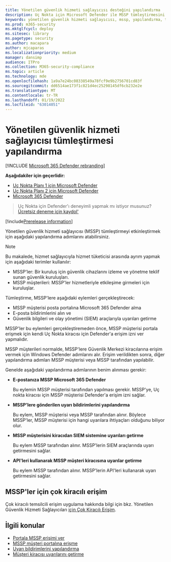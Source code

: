 ```yaml
---
title: Yönetilen güvenlik hizmeti sağlayıcısı desteğini yapılandırma
description: Uç Nokta için Microsoft Defender ile MSSP tümleştirmesini yapılandırmak için gerekli adımları izleyin
keywords: yönetilen güvenlik hizmeti sağlayıcısı, mssp, yapılandırma, tümleştirme
ms.prod: m365-security
ms.mktglfcycl: deploy
ms.sitesec: library
ms.pagetype: security
ms.author: macapara
author: mjcaparas
ms.localizationpriority: medium
manager: dansimp
audience: ITPro
ms.collection: M365-security-compliance
ms.topic: article
ms.technology: mde
ms.openlocfilehash: 1a9a7e24bc08338549a78fcf9e9b2756701cd83f
ms.sourcegitcommit: dd6514ae173f1c821d4ec25298145df6cb232e2e
ms.translationtype: MT
ms.contentlocale: tr-TR
ms.lasthandoff: 01/19/2022
ms.locfileid: "63014051"
---
```

# <a name="configure-managed-security-service-provider-integration"></a>Yönetilen güvenlik hizmeti sağlayıcısı tümleştirmesi yapılandırma

[!INCLUDE [Microsoft 365 Defender rebranding](../../includes/microsoft-defender.md)]

**Aşağıdakiler için geçerlidir:**
- [Uç Nokta Planı 1 için Microsoft Defender](https://go.microsoft.com/fwlink/p/?linkid=2154037)
- [Uç Nokta Planı 2 için Microsoft Defender](https://go.microsoft.com/fwlink/p/?linkid=2154037)
- [Microsoft 365 Defender](https://go.microsoft.com/fwlink/?linkid=2118804)

> Uç Nokta için Defender'ı deneyimli yapmak mı istiyor musunuz? [Ücretsiz deneme için kaydol'](https://signup.microsoft.com/create-account/signup?products=7f379fee-c4f9-4278-b0a1-e4c8c2fcdf7e&ru=https://aka.ms/MDEp2OpenTrial?ocid=docs-mssp-support-abovefoldlink)

[!include[Prerelease information](../../includes/prerelease.md)]

Yönetilen güvenlik hizmeti sağlayıcısı (MSSP) tümleştirmeyi etkinleştirmek için aşağıdaki yapılandırma adımlarını atabilirsiniz.

> [!NOTE]
> Bu makalede, hizmet sağlayıcıyla hizmet tüketicisi arasında ayrım yapmak için aşağıdaki terimler kullanılır:
>
> - MSSP'ler: Bir kuruluş için güvenlik cihazlarını izleme ve yönetme teklif sunan güvenlik kuruluşları.
> - MSSP müşterileri: MSSP'ler hizmetleriyle etkileşime girmeleri için kuruluşlar.

Tümleştirme, MSSP'lere aşağıdaki eylemleri gerçekleştirecek:

- MSSP müşterisi posta portalına Microsoft 365 Defender alma
- E-posta bildirimlerini alın ve
- Güvenlik bilgileri ve olay yönetimi (SIEM) araçlarıyla uyarıları getirme

MSSP'ler bu eylemleri gerçekleştiremeden önce, MSSP müşterisi portala erişmek için kendi Uç Nokta kiracısı için Defender'a erişim izni ver yapmalıdır.

MSSP müşterileri normalde, MSSP'lere Güvenlik Merkezi kiracılarına erişim vermek için Windows Defender adımlarını alır. Erişim verildikten sonra, diğer yapılandırma adımları MSSP müşterisi veya MSSP tarafından yapılabilir.

Genelde aşağıdaki yapılandırma adımlarının benim alınması gerekir:

- **E-postanıza MSSP Microsoft 365 Defender**

  Bu eylemin MSSP müşterisi tarafından yapılması gerekir. MSSP'ye, Uç nokta kiracısı için MSSP müşterisi Defender'a erişim izni sağlar.

- **MSSP'lere gönderilen uyarı bildirimlerini yapılandırma**

  Bu eylem, MSSP müşterisi veya MSSP tarafından  alınır. Böylece MSSP'ler, MSSP müşterisi için hangi uyarılara ihtiyaçları olduğunu biliyor olur.

- **MSSP müşterisini kiracıdan SIEM sistemine uyarıları getirme**

  Bu eylem MSSP tarafından  alınır. MSSP'lerin SIEM araçlarında uyarı getirmesini sağlar.

- **API'leri kullanarak MSSP müşteri kiracısına uyarılar getirme**

  Bu eylem MSSP tarafından  alınır. MSSP'lerin API'leri kullanarak uyarı getirmesini sağlar.

## <a name="multi-tenant-access-for-mssps"></a>MSSP'ler için çok kiracılı erişim

Çok kiracılı temsilcili erişim uygulama hakkında bilgi için bkz. Yönetilen Güvenlik Hizmeti Sağlayıcıları [için Çok Kiracılı Erişim](https://techcommunity.microsoft.com/t5/microsoft-defender-atp/multi-tenant-access-for-managed-security-service-providers/ba-p/1533440).

## <a name="related-topics"></a>İlgili konular

- [Portala MSSP erişimi ver](grant-mssp-access.md)
- [MSSP müşteri portalına erişme](access-mssp-portal.md)
- [Uyarı bildirimlerini yapılandırma](configure-mssp-notifications.md)
- [Müşteri kiracısı uyarılarını getirme](fetch-alerts-mssp.md)
